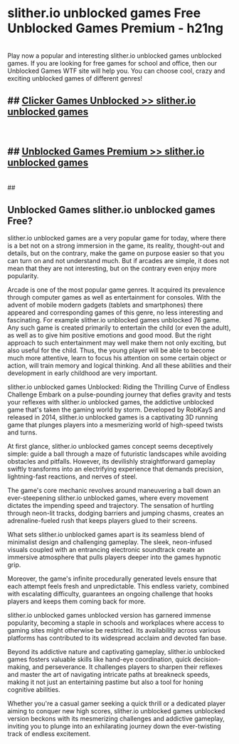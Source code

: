 # slither.io unblocked games  Free Unblocked Games Premium - h21ng <br>
<br>
Play now a popular and interesting slither.io unblocked games unblocked games. If you are looking for free games for school and office, then our Unblocked Games WTF site will help you. You can choose cool, crazy and exciting unblocked games of different genres!


## ##  [Clicker Games Unblocked >> slither.io unblocked games](http://freeplayer.one?title=slither.io_unblocked_games&ref=UGames)
  <br>

##  ## [Unblocked Games Premium >> slither.io unblocked games](http://freeplayer.one?title=slither.io_unblocked_games&ref=UGames)
  <br>
  ##



## Unblocked Games slither.io unblocked games Free?

slither.io unblocked games are a very popular game for today, where there is a bet not on a strong immersion in the game, its reality, thought-out and details, but on the contrary, make the game on purpose easier so that you can turn on and not understand much. But if arcades are simple, it does not mean that they are not interesting, but on the contrary even enjoy more popularity.

Arcade is one of the most popular game genres. It acquired its prevalence through computer games as well as entertainment for consoles. With the advent of mobile modern gadgets (tablets and smartphones) there appeared and corresponding games of this genre, no less interesting and fascinating. For example slither.io unblocked games unblocked 76 game. Any such game is created primarily to entertain the child (or even the adult), as well as to give him positive emotions and good mood. But the right approach to such entertainment may well make them not only exciting, but also useful for the child. Thus, the young player will be able to become much more attentive, learn to focus his attention on some certain object or action, will train memory and logical thinking. And all these abilities and their development in early childhood are very important.

slither.io unblocked games Unblocked: Riding the Thrilling Curve of Endless Challenge
Embark on a pulse-pounding journey that defies gravity and tests your reflexes with slither.io unblocked games, the addictive unblocked game that's taken the gaming world by storm. Developed by RobKayS and released in 2014, slither.io unblocked games is a captivating 3D running game that plunges players into a mesmerizing world of high-speed twists and turns.

At first glance, slither.io unblocked games concept seems deceptively simple: guide a ball through a maze of futuristic landscapes while avoiding obstacles and pitfalls. However, its devilishly straightforward gameplay swiftly transforms into an electrifying experience that demands precision, lightning-fast reactions, and nerves of steel.

The game's core mechanic revolves around maneuvering a ball down an ever-steepening slither.io unblocked games, where every movement dictates the impending speed and trajectory. The sensation of hurtling through neon-lit tracks, dodging barriers and jumping chasms, creates an adrenaline-fueled rush that keeps players glued to their screens.

What sets slither.io unblocked games apart is its seamless blend of minimalist design and challenging gameplay. The sleek, neon-infused visuals coupled with an entrancing electronic soundtrack create an immersive atmosphere that pulls players deeper into the games hypnotic grip.

Moreover, the game's infinite procedurally generated levels ensure that each attempt feels fresh and unpredictable. This endless variety, combined with escalating difficulty, guarantees an ongoing challenge that hooks players and keeps them coming back for more.

slither.io unblocked games unblocked version has garnered immense popularity, becoming a staple in schools and workplaces where access to gaming sites might otherwise be restricted. Its availability across various platforms has contributed to its widespread acclaim and devoted fan base.

Beyond its addictive nature and captivating gameplay, slither.io unblocked games fosters valuable skills like hand-eye coordination, quick decision-making, and perseverance. It challenges players to sharpen their reflexes and master the art of navigating intricate paths at breakneck speeds, making it not just an entertaining pastime but also a tool for honing cognitive abilities.

Whether you're a casual gamer seeking a quick thrill or a dedicated player aiming to conquer new high scores, slither.io unblocked games unblocked version beckons with its mesmerizing challenges and addictive gameplay, inviting you to plunge into an exhilarating journey down the ever-twisting track of endless excitement.